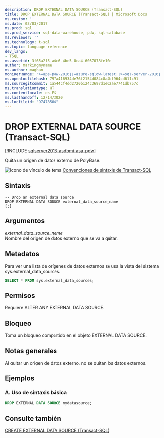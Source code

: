```yaml
---
description: DROP EXTERNAL DATA SOURCE (Transact-SQL)
title: DROP EXTERNAL DATA SOURCE (Transact-SQL) | Microsoft Docs
ms.custom: ''
ms.date: 03/03/2017
ms.prod: sql
ms.prod_service: sql-data-warehouse, pdw, sql-database
ms.reviewer: ''
ms.technology: t-sql
ms.topic: language-reference
dev_langs:
- TSQL
ms.assetid: 3f65a2f5-a6c6-4be5-8ca4-6057078fe10e
author: markingmyname
ms.author: maghan
monikerRange: '>=aps-pdw-2016||=azure-sqldw-latest||>=sql-server-2016||>=sql-server-linux-2017||=azuresqldb-mi-current'
ms.openlocfilehash: 797a416934de76f2154d084c8a4bf964cd611c91
ms.sourcegitcommit: 1a544cf4dd2720b124c3697d1e62ae7741db757c
ms.translationtype: HT
ms.contentlocale: es-ES
ms.lasthandoff: 12/14/2020
ms.locfileid: "97478506"
---
```

# <a name="drop-external-data-source-transact-sql"></a>DROP EXTERNAL DATA SOURCE (Transact-SQL)
[!INCLUDE [sqlserver2016-asdbmi-asa-pdw](../../includes/applies-to-version/sqlserver2016-asdbmi-asa-pdw.md)]

  Quita un origen de datos externo de PolyBase.  
  
 ![Icono de vínculo de tema](../../database-engine/configure-windows/media/topic-link.gif "Icono de vínculo de tema") [Convenciones de sintaxis de Transact-SQL](../../t-sql/language-elements/transact-sql-syntax-conventions-transact-sql.md)  
  
## <a name="syntax"></a>Sintaxis  
  
```syntaxsql
-- Drop an external data source  
DROP EXTERNAL DATA SOURCE external_data_source_name  
[;]  
```  
  
## <a name="arguments"></a>Argumentos  
 *external_data_source_name*  
 Nombre del origen de datos externo que se va a quitar.  
  
## <a name="metadata"></a>Metadatos  
 Para ver una lista de orígenes de datos externos se usa la vista del sistema sys.external_data_sources.  
  
```sql  
SELECT * FROM sys.external_data_sources;  
```  
  
## <a name="permissions"></a>Permisos  
 Requiere ALTER ANY EXTERNAL DATA SOURCE.  
  
## <a name="locking"></a>Bloqueo  
 Toma un bloqueo compartido en el objeto EXTERNAL DATA SOURCE.  
  
## <a name="general-remarks"></a>Notas generales  
 Al quitar un origen de datos externo, no se quitan los datos externos.  
  
## <a name="examples"></a>Ejemplos  
  
### <a name="a-using-basic-syntax"></a>A. Uso de sintaxis básica  
  
```sql  
DROP EXTERNAL DATA SOURCE mydatasource;  
```  
  
## <a name="see-also"></a>Consulte también  
 [CREATE EXTERNAL DATA SOURCE &#40;Transact-SQL&#41;](../../t-sql/statements/create-external-data-source-transact-sql.md)  
  
  

